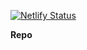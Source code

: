 [![Netlify Status](https://api.netlify.com/api/v1/badges/9835ead4-eeb0-410e-b81d-d7fbb1f50f51/deploy-status)](https://app.netlify.com/sites/zmackieblog/deploys)

**Repo**
